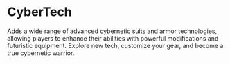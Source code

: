 # CyberTech
Adds a wide range of advanced cybernetic suits and armor technologies, allowing players to enhance their abilities with powerful modifications and futuristic equipment. Explore new tech, customize your gear, and become a true cybernetic warrior.
